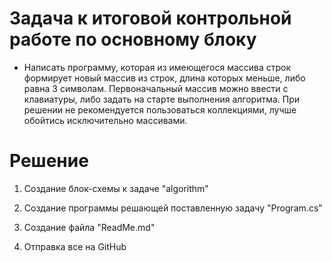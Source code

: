 # Задача к итоговой контрольной работе по основному блоку

* Написать программу, которая из имеющегося массива строк формирует новый массив из строк, длина которых меньше, либо равна 3 символам. Первоначальный массив можно ввести с клавиатуры, либо задать на старте выполнения алгоритма. При решении не рекомендуется пользоваться коллекциями, лучше обойтись исключительно массивами.

# Решение

1. Создание блок-схемы к задаче "algorithm"

2. Создание программы решающей поставленную задачу "Program.cs"

3. Создание файла "ReadMe.md"

4. Отправка все на GitHub